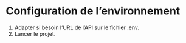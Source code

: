 # Configuration de l’environnement

1. Adapter si besoin l’URL de l’API sur le fichier .env.
2. Lancer le projet.